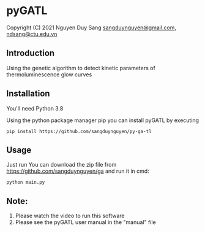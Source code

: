 # pyGATL
Copyright (C) 2021 Nguyen Duy Sang <sangduynguyen@gmail.com>, <ndsang@ctu.edu.vn>

## Introduction

Using the genetic algorithm to detect kinetic parameters of thermoluminescence glow curves

## Installation

You'll need Python 3.8

Using the python package manager pip you can install pyGATL by executing
```
pip install https://github.com/sangduynguyen/py-ga-tl
```
## Usage
Just run
You can download the zip file from https://github.com/sangduynguyen/ga and run it in cmd:

```
python main.py
```
## Note:
1. Please watch the video to run this software
2. Please see the pyGATL user manual in the "manual" file
